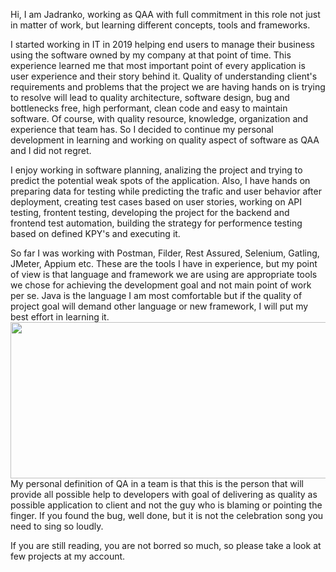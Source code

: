Hi,
I am Jadranko, working as QAA with full commitment in this role not just in matter of work, but learning different concepts, tools and frameworks.

I started working in IT in 2019 helping end users to manage their business using the software owned by my company at that point of time. This experience learned me 
that most important point of every application is user experience and their story behind it. Quality of understanding client's requirements and problems that the project
we are having hands on is trying to resolve will lead to quality architecture, software design, bug and bottlenecks free, high performant, clean code and easy to maintain 
software. Of course, with quality resource, knowledge, organization and experience that team has.
So I decided to continue my personal development in learning and working on quality aspect of software as QAA and I did not regret.

I enjoy working in software planning, analizing the project and trying to predict the potential weak spots of the application. Also, I have hands on preparing data
for testing while predicting the trafic and user behavior after deployment, creating test cases based on user stories, working on API testing, frontent testing, developing 
the project for the backend and frontend test automation, building the strategy for performence testing based on defined KPY's and executing it.

So far I was working with Postman, Filder, Rest Assured, Selenium, Gatling, JMeter, Appium etc. These are the tools I have in experience, but my point of view is that language and framework we are using are appropriate tools we chose for achieving the development goal and not main point of work per se. Java is  the language I am most comfortable but if the quality of project goal will demand other language or new framework, I will put my best effort in learning it. 
<img src= https://github.com/Jadranko2310/Jadranko2310/assets/133195879/692cafae-3a13-4e78-b7f3-c9a0d6289a1a.png width="900" height="250">
My personal definition of QA in a team is that this is the person that will provide all possible help to developers with goal of delivering as quality as possible application
to client and not the guy who is blaming or pointing the finger. If you found the bug, well done, but it is not the celebration song you need to sing so loudly. 

If you are still reading, you are not borred so much, so please take a look at few projects at my account.
